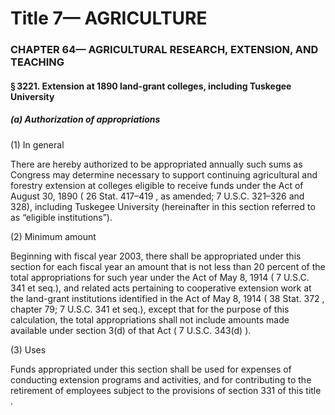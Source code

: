 
# Title 7— AGRICULTURE
### CHAPTER 64— AGRICULTURAL RESEARCH, EXTENSION, AND TEACHING
#### § 3221. Extension at 1890 land-grant colleges, including Tuskegee University
##### (a) Authorization of appropriations

(1) In general

There are hereby authorized to be appropriated annually such sums as Congress may determine necessary to support continuing agricultural and forestry extension at colleges eligible to receive funds under the Act of August 30, 1890 ( 26 Stat. 417–419 , as amended; 7 U.S.C. 321–326 and 328), including Tuskegee University (hereinafter in this section referred to as “eligible institutions”).

(2) Minimum amount

Beginning with fiscal year 2003, there shall be appropriated under this section for each fiscal year an amount that is not less than 20 percent of the total appropriations for such year under the Act of May 8, 1914 ( 7 U.S.C. 341 et seq.), and related acts pertaining to cooperative extension work at the land-grant institutions identified in the Act of May 8, 1914 ( 38 Stat. 372 , chapter 79; 7 U.S.C. 341 et seq.), except that for the purpose of this calculation, the total appropriations shall not include amounts made available under section 3(d) of that Act ( 7 U.S.C. 343(d) ).

(3) Uses

Funds appropriated under this section shall be used for expenses of conducting extension programs and activities, and for contributing to the retirement of employees subject to the provisions of section 331 of this title .
